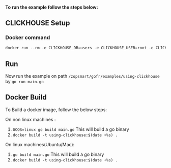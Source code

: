 #### To run the example follow the steps below:

## CLICKHOUSE Setup

### Docker command
```c
docker run --rm -e CLICKHOUSE_DB=users -e CLICKHOUSE_USER=root -e CLICKHOUSE_PASSWORD=password -e CLICKHOUSE_HTTP_PORT=8123 -p 9001:9000/tcp  -p 8080:8123/tcp clickhouse/clickhouse-server
```

## Run

Now run the example on path `/zopsmart/gofr/examples/using-clickhouse` by `go run main.go`

## Docker Build
To Build a docker image, follow the below steps:

On non linux machines :
1. `GOOS=linux go build main.go` This will build a go binary
2. `docker build -t using-clickhouse:$(date +%s) .`

On linux machines(Ubuntu/Mac):
1. `go build main.go` This will build a go binary
2. `docker build -t using-clickhouse:$(date +%s) .`

   